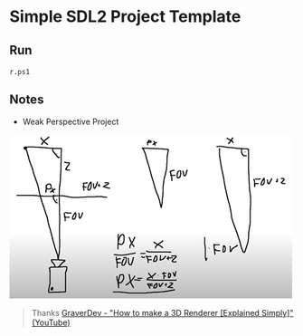 # Simple SDL2 Project Template

## Run
```
r.ps1
```

## Notes
- Weak Perspective Project

![alt text](./readme/formula.png)

> Thanks [GraverDev - "How to make a 3D Renderer [Explained Simply]" (YouTube)](https://www.youtube.com/watch?v=nvWDgBGcAIM)